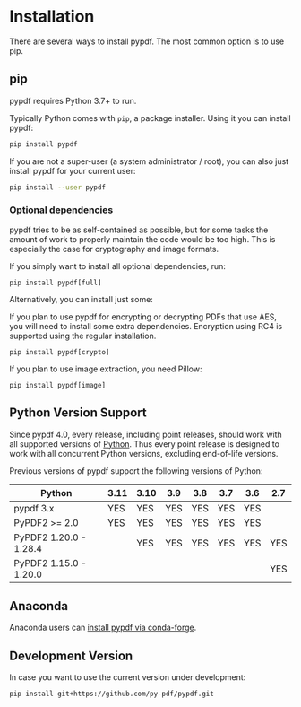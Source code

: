 # Installation

There are several ways to install pypdf. The most common option is to use pip.

## pip

pypdf requires Python 3.7+ to run.

Typically Python comes with `pip`, a package installer. Using it you can
install pypdf:

```bash
pip install pypdf
```

If you are not a super-user (a system administrator / root), you can also just
install pypdf for your current user:

```bash
pip install --user pypdf
```

### Optional dependencies

pypdf tries to be as self-contained as possible, but for some tasks the amount
of work to properly maintain the code would be too high. This is especially the
case for cryptography and image formats.

If you simply want to install all optional dependencies, run:

```
pip install pypdf[full]
```

Alternatively, you can install just some:

If you plan to use pypdf for encrypting or decrypting PDFs that use AES, you
will need to install some extra dependencies. Encryption using RC4 is supported
using the regular installation.

```
pip install pypdf[crypto]
```

If you plan to use image extraction, you need Pillow:

```
pip install pypdf[image]
```

## Python Version Support

Since pypdf 4.0, every release, including point releases, should work with all
supported versions of [Python](https://devguide.python.org/versions/). Thus
every point release is designed to work with all concurrent Python versions,
excluding end-of-life versions.

Previous versions of pypdf support the following versions of Python:

| Python                 | 3.11 | 3.10 | 3.9 | 3.8 | 3.7 | 3.6 | 2.7 |
| ---------------------- | ---- | ---- | --- | --- | --- | --- | --- |
| pypdf 3.x              | YES  | YES  | YES | YES | YES | YES |     |
| PyPDF2 >= 2.0          | YES  | YES  | YES | YES | YES | YES |     |
| PyPDF2 1.20.0 - 1.28.4 |      | YES  | YES | YES | YES | YES | YES |
| PyPDF2 1.15.0 - 1.20.0 |      |      |     |     |     |     | YES |


## Anaconda

Anaconda users can [install pypdf via conda-forge](https://anaconda.org/conda-forge/pypdf).


## Development Version

In case you want to use the current version under development:

```bash
pip install git+https://github.com/py-pdf/pypdf.git
```
